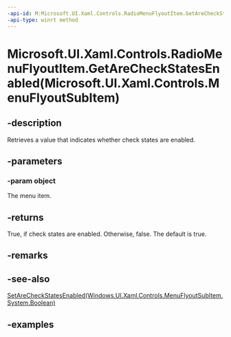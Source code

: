 ```yaml
---
-api-id: M:Microsoft.UI.Xaml.Controls.RadioMenuFlyoutItem.GetAreCheckStatesEnabled(Microsoft.UI.Xaml.Controls.MenuFlyoutSubItem)
-api-type: winrt method
---
```


# Microsoft.UI.Xaml.Controls.RadioMenuFlyoutItem.GetAreCheckStatesEnabled(Microsoft.UI.Xaml.Controls.MenuFlyoutSubItem)

<!--
public static bool GetAreCheckStatesEnabled (Microsoft.UI.Xaml.Controls.MenuFlyoutSubItem object);
-->


## -description

Retrieves a value that indicates whether check states are enabled.

## -parameters

### -param object

The menu item.

## -returns

True, if check states are enabled. Otherwise, false. The default is true.

## -remarks

## -see-also

[SetAreCheckStatesEnabled(Windows.UI.Xaml.Controls.MenuFlyoutSubItem,System.Boolean)](radiomenuflyoutitem_setarecheckstatesenabled_1784745447.md)

## -examples


